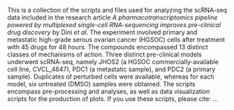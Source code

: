 This is a collection of the scripts and files used for analyzing the scRNA-seq data included in the research article _A pharmacotranscriptomics pipeline powered by multiplexed single-cell RNA-sequencing improves pre-clinical drug discovery_ by Dini _et al_. The experiment involved primary and metastatic high-grade serous ovarian cancer (HGSOC) cells after treatment with 45 drugs for 48 hours. The compounds encompassed 13 distinct classes of mechanisms of action. Three distinct pre-clinical models underwent scRNA-seq, namely JHOS2 (a HGSOC commercially-available cell line, CVCL_4647), PDC1 (a metastatic sample), and PDC2 (a primary sample). Duplicates of perturbed cells were available, whereas for each model, six untreated (DMSO) samples were obtained. The scripts encompass pre-processing and analyses, as well as data visualization scripts for the production of plots. If you use these scripts, please cite: ...
